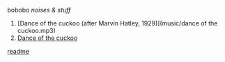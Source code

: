 bobobo
*noises & stuff*
1. [Dance of the cuckoo (after Marvin Hatley, 1929)](music/dance of the cuckoo.mp3)
2. [Dance of the cuckoo](music/cuckoo.mp3)

[readme](https://bobobo-git.github.io/readme/)